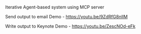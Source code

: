 Iterative Agent-based system using MCP server

Send output to email Demo - https://youtu.be/9ZdRfG8nIlM

Write output to Keynote Demo - https://youtu.be/ZescNOd-eFk
